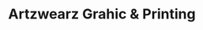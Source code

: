 ---
title: "Artzwearz Grahic & Printing"
url: /south-carthage/artzwearz-grahic-and-printing/
shop: clothes
---